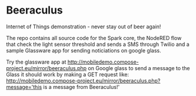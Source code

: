 Beeraculus
=============

Internet of Things demonstration - never stay out of beer again!

The repo contains all source code for the Spark core, the NodeRED flow that check the light sensor threshold and sends a SMS through Twilio and a sample Glassware app for sending noticiations on google glass.

Try the glassware app at http://mobiledemo.compose-project.eu/mirror/beeraculus.php on Google glass
to send a message to the Glass it should work by making a GET request like:
http://mobiledemo.compose-project.eu/mirror/beeraculus.php?message='this is a message from Beeraculus!'
